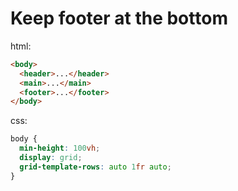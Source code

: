# Keep footer at the bottom

html:

```html
<body>
  <header>...</header>
  <main>...</main>
  <footer>...</footer>
</body>
```

css:

```css
body {
  min-height: 100vh;
  display: grid;
  grid-template-rows: auto 1fr auto;
}
```
